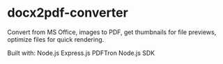 # docx2pdf-converter
Convert from MS Office, images to PDF, get thumbnails for file previews, optimize files for quick rendering.

Built with:
  Node.js
  Express.js
  PDFTron Node.js SDK
